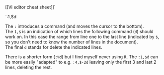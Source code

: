 [[Vi editor cheat sheet]]`

`:1,$d

The `:` introduces a command (and moves the cursor to the bottom).  
The `1,$` is an indication of which lines the following command (`d`) should work on. In this case the range from line one to the last line (indicated by `$`, so you don't need to know the number of lines in the document).  
The final `d` stands for delete the indicated lines.

There is a shorter form (`:%d`) but I find myself never using it. The `:1,$d` can be more easily "adapted" to e.g. `:4,$-2d` leaving only the first 3 and last 2 lines, deleting the rest.